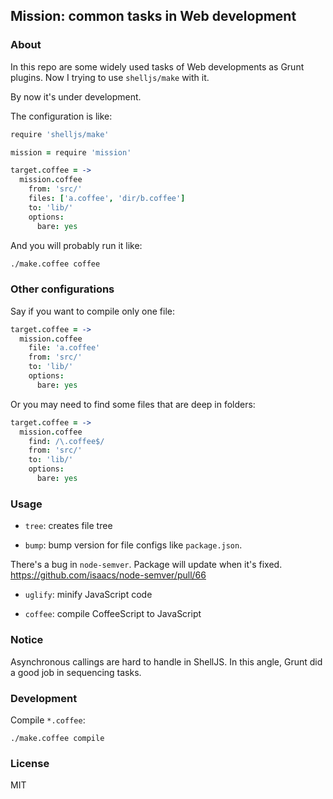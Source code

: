 
Mission: common tasks in Web development
------

### About

In this repo are some widely used tasks of Web developments as Grunt plugins.
Now I trying to use `shelljs/make` with it.

By now it's under development.

The configuration is like:

```coffee
require 'shelljs/make'

mission = require 'mission'

target.coffee = ->
  mission.coffee
    from: 'src/'
    files: ['a.coffee', 'dir/b.coffee']
    to: 'lib/'
    options:
      bare: yes
```

And you will probably run it like:

```bash
./make.coffee coffee
```

### Other configurations

Say if you want to compile only one file:

```coffee
target.coffee = ->
  mission.coffee
    file: 'a.coffee'
    from: 'src/'
    to: 'lib/'
    options:
      bare: yes
```

Or you may need to find some files that are deep in folders:

```coffee
target.coffee = ->
  mission.coffee
    find: /\.coffee$/
    from: 'src/'
    to: 'lib/'
    options:
      bare: yes
```

### Usage

* `tree`: creates file tree

* `bump`: bump version for file configs like `package.json`.

There's a bug in `node-semver`. Package will update when it's fixed.
https://github.com/isaacs/node-semver/pull/66

* `uglify`: minify JavaScript code

* `coffee`: compile CoffeeScript to JavaScript

### Notice

Asynchronous callings are hard to handle in ShellJS.
In this angle, Grunt did a good job in sequencing tasks.

### Development

Compile `*.coffee`:

```
./make.coffee compile
```

### License

MIT